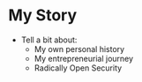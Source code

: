 # My Story

* Tell a bit about:
  * My own personal history
  * My entrepreneurial journey
  * Radically Open Security
